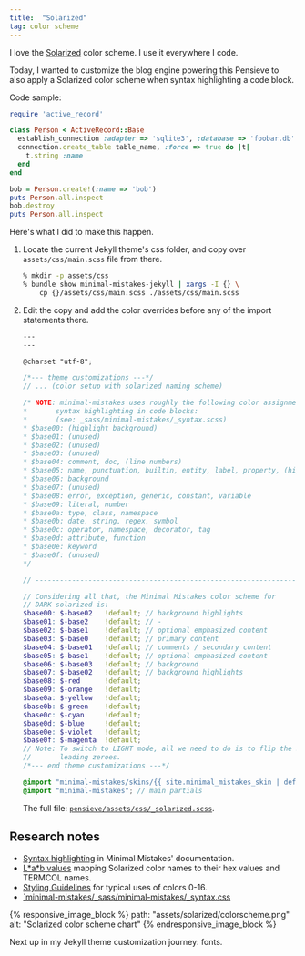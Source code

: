 ```yaml
---
title:  "Solarized"
tag: color scheme
---
```


I love the [Solarized](https://ethanschoonover.com/solarized/) color scheme. I
use it everywhere I code.

Today, I wanted to customize the blog engine powering this Pensieve to also
apply a Solarized color scheme when syntax highlighting a code block.

Code sample:

```ruby
require 'active_record'

class Person < ActiveRecord::Base
  establish_connection :adapter => 'sqlite3', :database => 'foobar.db'
  connection.create_table table_name, :force => true do |t|
    t.string :name
  end
end

bob = Person.create!(:name => 'bob')
puts Person.all.inspect
bob.destroy
puts Person.all.inspect
```

Here's what I did to make this happen.

1.  Locate the current Jekyll theme's css folder, and copy over
    `assets/css/main.scss` file from there.

    ```sh
    % mkdir -p assets/css
    % bundle show minimal-mistakes-jekyll | xargs -I {} \
        cp {}/assets/css/main.scss ./assets/css/main.scss
    ```

1.  Edit the copy and add the color overrides before any of the import
    statements there.

    ```scss
    ---
    ---

    @charset "utf-8";

    /*--- theme customizations ---*/
    // ... (color setup with solarized naming scheme)

    /* NOTE: minimal-mistakes uses roughly the following color assignments for
    *       syntax highlighting in code blocks:
    *       (see: _sass/minimal-mistakes/_syntax.scss)
    * $base00: (highlight background)
    * $base01: (unused)
    * $base02: (unused)
    * $base03: (unused)
    * $base04: comment, doc, (line numbers)
    * $base05: name, punctuation, builtin, entity, label, property, (highlight)
    * $base06: background
    * $base07: (unused)
    * $base08: error, exception, generic, constant, variable
    * $base09: literal, number
    * $base0a: type, class, namespace
    * $base0b: date, string, regex, symbol
    * $base0c: operator, namespace, decorator, tag
    * $base0d: attribute, function
    * $base0e: keyword
    * $base0f: (unused)
    */

    // ----------------------------------------------------------------------------

    // Considering all that, the Minimal Mistakes color scheme for
    // DARK solarized is:
    $base00: $-base02   !default; // background highlights
    $base01: $-base2    !default; // -
    $base02: $-base1    !default; // optional emphasized content
    $base03: $-base0    !default; // primary content
    $base04: $-base01   !default; // comments / secondary content
    $base05: $-base1    !default; // optional emphasized content
    $base06: $-base03   !default; // background
    $base07: $-base02   !default; // background highlights
    $base08: $-red      !default;
    $base09: $-orange   !default;
    $base0a: $-yellow   !default;
    $base0b: $-green    !default;
    $base0c: $-cyan     !default;
    $base0d: $-blue     !default;
    $base0e: $-violet   !default;
    $base0f: $-magenta  !default;
    // Note: To switch to LIGHT mode, all we need to do is to flip the $-baseXX
    //       leading zeroes.
    /*--- end theme customizations ---*/

    @import "minimal-mistakes/skins/{{ site.minimal_mistakes_skin | default: 'default' }}"; // skin
    @import "minimal-mistakes"; // main partials
    ```

    The full file:
    [`pensieve/assets/css/_solarized.scss`](https://github.com/santoso-wijaya/pensieve/assets/css/_solarized.scss).

## Research notes

*   [Syntax highlighting](https://mmistakes.github.io/minimal-mistakes/docs/stylesheets/#syntax-highlighting)
in Minimal Mistakes' documentation.
*   [L\*a\*b values](https://github.com/altercation/solarized/tree/master/vim-colors-solarized#the-values)
    mapping Solarized color names to their hex values and TERMCOL names.
*   [Styling Guidelines](https://github.com/chriskempson/base16/blob/main/styling.md#styling-guidelines)
    for typical uses of colors 0-16.
*   [`minimal-mistakes/_sass/minimal-mistakes/_syntax.css](https://github.com/mmistakes/minimal-mistakes/blob/8a67ce8e41ec850f2d7c373aa47739b2abfee6f1/_sass/minimal-mistakes/_syntax.scss)

{% responsive_image_block %}
  path: "assets/solarized/colorscheme.png"
  alt: "Solarized color scheme chart"
{% endresponsive_image_block %}

Next up in my Jekyll theme customization journey: fonts.
